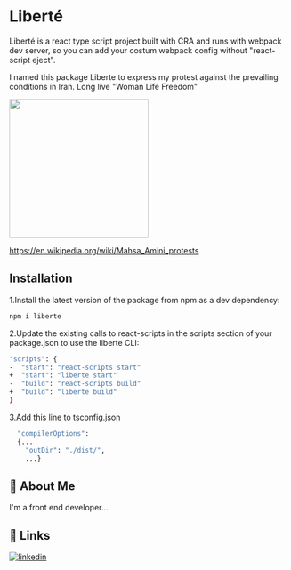 # Liberté

Liberté is a react type script project built with CRA and runs with webpack dev server, so you can add your costum webpack config without "react-script eject".

I named this package Liberte to express my protest against the prevailing conditions in Iran.
Long live "Woman Life Freedom"
<div>
  <a href="https://craco.js.org">
    <img src="https://s26.picofile.com/file/8459183784/liberte.png" width="۲۵۰0" height="250">
  </a>
<br>
</div>


https://en.wikipedia.org/wiki/Mahsa_Amini_protests

## Installation

1.Install the latest version of the package from npm as a dev dependency:

```bash
npm i liberte
```
2.Update the existing calls to react-scripts in the scripts section of your package.json to use the liberte CLI:

```bash
"scripts": {
-  "start": "react-scripts start"
+  "start": "liberte start"
-  "build": "react-scripts build"
+  "build": "liberte build"
}
```
3.Add this line to tsconfig.json

```bash
  "compilerOptions":
  {...
    "outDir": "./dist/",
    ...}
```
## 🚀 About Me
I'm a front end developer...

## 🔗 Links
[![linkedin](https://img.shields.io/badge/linkedin-0A66C2?style=for-the-badge&logo=linkedin&logoColor=white)](https://www.linkedin.com/in/mehrnoosh-bahmani-9a3290132/)